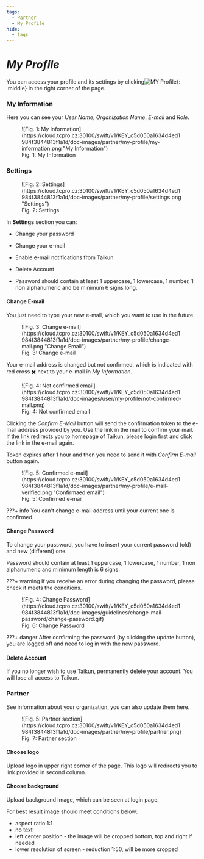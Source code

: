 ```yaml
---
tags:
  - Partner
  - My Profile
hide:
  - tags
---
```


# *My Profile*

You can access your profile and its settings by clicking![](https://cloud.tcpro.cz:30100/swift/v1/KEY_c5d050a1634d4ed1984f3844813f1a1d/doc-images/partner/my-profile/my-profile.png "MY Profile"){: .middle} in the right corner of the page.

### My Information

Here you can see your *User Name*, *Organization Name*, *E-mail* and *Role*.

<figure markdown>
  ![Fig. 1: My Information](https://cloud.tcpro.cz:30100/swift/v1/KEY_c5d050a1634d4ed1984f3844813f1a1d/doc-images/partner/my-profile/my-information.png "My Information")
  <figcaption> Fig. 1: My Information </figcaption>
</figure>

### Settings

<figure markdown>
  ![Fig. 2: Settings](https://cloud.tcpro.cz:30100/swift/v1/KEY_c5d050a1634d4ed1984f3844813f1a1d/doc-images/partner/my-profile/settings.png "Settings")
  <figcaption> Fig. 2: Settings </figcaption>
</figure>

In **Settings** section you can:

* Change your password
* Change your e-mail
* Enable e-mail notifications from Taikun
* Delete Account

* Password should contain at least 1 uppercase, 1 lowercase, 1 number, 1 non alphanumeric and be minimum 6 signs long.

#### Change E-mail

You just need to type your new e-mail, which you want to use in the future.

<figure markdown>
  ![Fig. 3: Change e-mail](https://cloud.tcpro.cz:30100/swift/v1/KEY_c5d050a1634d4ed1984f3844813f1a1d/doc-images/partner/my-profile/change-mail.png "Change Email")
  <figcaption> Fig. 3: Change e-mail </figcaption>
</figure>

Your e-mail address is changed but not confirmed, which is indicated with red cross :heavy_multiplication_x: next to your e-mail in *My Information*.

<figure markdown>
  ![Fig. 4: Not confirmed email](https://cloud.tcpro.cz:30100/swift/v1/KEY_c5d050a1634d4ed1984f3844813f1a1d/doc-images/user/my-profile/not-confirmed-mail.png)
  <figcaption> Fig. 4: Not confirmed email </figcaption>
</figure>

Clicking the *Confirm E-Mail* button will send the confirmation token to the e-mail address provided by you. Use the link in the mail to confirm your mail. If the link redirects you to homepage of Taikun, please login first and click the link in the e-mail again.

Token expires after 1 hour and then you need to send it with *Confirm E-mail* button again.

<figure markdown>
  ![Fig. 5: Confirmed e-mail](https://cloud.tcpro.cz:30100/swift/v1/KEY_c5d050a1634d4ed1984f3844813f1a1d/doc-images/partner/my-profile/e-mail-verified.png "Confirmaed email")
  <figcaption> Fig. 5: Confirmed e-mail </figcaption>
</figure>

???+ info
    You can't change e-mail address until your current one is confirmed.

#### Change Password

To change your password, you have to insert your current password (old) and new (different) one.

Password should contain at least 1 uppercase, 1 lowercase, 1 number, 1 non alphanumeric and minimum length is 6 signs.

???+ warning
    If you receive an error during changing the password, please check it meets the conditions.

<figure markdown>
  ![Fig. 4: Change Password](https://cloud.tcpro.cz:30100/swift/v1/KEY_c5d050a1634d4ed1984f3844813f1a1d/doc-images/guidelines/change-mail-password/change-password.gif)
  <figcaption> Fig. 6: Change Password  </figcaption>
</figure>

???+ danger
    After confirming the password (by clicking the update button), you are logged off and need to log in with the new password.

#### Delete Account

If you no longer wish to use Taikun, permanently delete your account. You will lose all access to Taikun.

### Partner

See information about your organization, you can also update them here.

<figure markdown>
  ![Fig. 5: Partner section](https://cloud.tcpro.cz:30100/swift/v1/KEY_c5d050a1634d4ed1984f3844813f1a1d/doc-images/partner/my-profile/partner.png)
  <figcaption> Fig. 7: Partner section </figcaption>
</figure>

#### Choose logo

Upload logo in upper right corner of the page. This logo will redirects you to link provided in second column.

#### Choose background

Upload background image, which can be seen at login page.

For best result image should meet conditions below:

* aspect ratio 1:1
* no text
* left center position - the image will be cropped bottom, top and right if needed
* lower resolution of screen - reduction 1:50, will be more cropped
